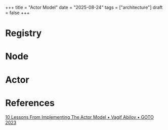 +++
title = "Actor Model"
date = "2025-08-24"
tags = ["architecture"]
draft = false
+++

# Registry

# Node

# Actor

# References

[10 Lessons From Implementing The Actor Model • Vagif Abilov • GOTO 2023](https://www.youtube.com/watch?v=PEbQ-s19wKo)
